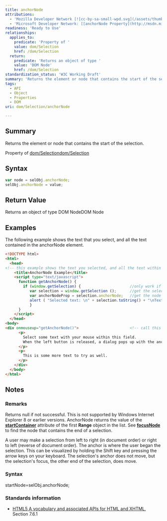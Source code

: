 ```yaml
---
title: anchorNode
attributions:
  - 'Mozilla Developer Network [![cc-by-sa-small-wpd.svg](/assets/thumb/8/8c/cc-by-sa-small-wpd.svg/120px-cc-by-sa-small-wpd.svg.png)](http://creativecommons.org/licenses/by-sa/3.0/us/): [[Selection.anchorNode](https://developer.mozilla.org/en-US/docs/Web/API/Selection.anchorNode) Article]'
  - 'Microsoft Developer Network: [[anchorNode Property](http://msdn.microsoft.com/en-us/library/ie/ff974688(v=vs.85).aspx) Article]'
readiness: 'Ready to Use'
relationships:
  applies_to:
    predicate: 'Property of '
    value: dom/Selection
    href: /dom/Selection
  return:
    predicate: 'Returns an object of type '
    value: 'DOM Node'
    href: /dom/Selection
standardization_status: 'W3C Working Draft'
summary: 'Returns the element or node that contains the start of the selection.'
tags:
  - API
  - Object
  - Properties
  - DOM
uri: dom/Selection/anchorNode

---
```

## <span>Summary</span>

Returns the element or node that contains the start of the selection.

Property of [dom/Selection](/dom/Selection)[dom/Selection](/dom/Selection)

## <span>Syntax</span>

``` js
var node = selObj.anchorNode;
selObj.anchorNode = value;
```

## <span>Return Value</span>

Returns an object of type DOM NodeDOM Node

## <span>Examples</span>

The following example shows the text that you select, and all the text contained in the anchorNode element.

``` html
<!DOCTYPE html>
<html>
  <head>
<!-- this example shows the text you selected, and all the text within the anchor node-->
    <title>AnchorNode Example</title>
    <script type="text/javascript">
      function getAnchorNode() {
        if (window.getSelection) {                      //only work if supported
           var selection = window.getSelection ();      //get the selection object
           var anchorNodeProp = selection.anchorNode;   //get the node object
           alert ( "Selected text: \n" + selection.toString() + "\nText related to the node: \n" + anchorNodeProp.toString());
           }
      }
    </script>
  </head>
<body>
<div onmouseup="getAnchorNode()">                       <!-- call this function when the mouse button is released -->
      <p>
        Select some text with your mouse within this field.
        When the left button is released, a dialog pops up with the anchor node.
      </p>
      <p>
        This is some more text to try as well.
      </p>
    </div>
  </body>
</html>
```

## <span>Notes</span>

### <span>Remarks</span>

Returns null if not successful. This is not supported by Windows Internet Explorer 8 or earlier versions. AnchorNode returns the value of the [**startContainer**](/dom/Range/startContainer) attribute of the first **Range** object in the list. See [**focusNode**](/dom/Selection/focusNode) to find the node that contains the end of a selection.

A user may make a selection from left to right (in document order) or right to left (reverse of document order). The anchor is where the user began the selection. This can be visualized by holding the Shift key and pressing the arrow keys on your keyboard. The selection's anchor does not move, but the selection's focus, the other end of the selection, does move.

### <span>Syntax</span>

startNode=selObj.anchorNode;

### <span>Standards information</span>

-   [HTML5 A vocabulary and associated APIs for HTML and XHTML](http://go.microsoft.com/fwlink/p/?linkid=221374), Section 7.6.1
